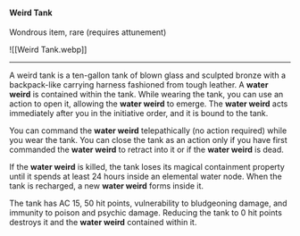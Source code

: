 #### Weird Tank

Wondrous item, rare (requires attunement)

![[Weird Tank.webp]]

---

A weird tank is a ten-gallon tank of blown glass and sculpted bronze with a backpack-like carrying harness fashioned from tough leather. A **water weird** is contained within the tank. While wearing the tank, you can use an action to open it, allowing the **water weird** to emerge. The **water weird** acts immediately after you in the initiative order, and it is bound to the tank.

You can command the **water weird** telepathically (no action required) while you wear the tank. You can close the tank as an action only if you have first commanded the **water weird** to retract into it or if the **water weird** is dead.

If the **water weird** is killed, the tank loses its magical containment property until it spends at least 24 hours inside an elemental water node. When the tank is recharged, a new **water weird** forms inside it.

The tank has AC 15, 50 hit points, vulnerability to bludgeoning damage, and immunity to poison and psychic damage. Reducing the tank to 0 hit points destroys it and the **water weird** contained within it.